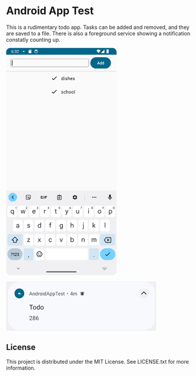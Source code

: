 # Android App Test
This is a rudimentary todo app. Tasks can be added and removed, and they are saved to a file. There is also a foreground service showing a notification constatly counting up.

<img src="https://github.com/roopekt/AndroidAppTest/blob/main/ReadmeData/app.png" width="300" />

![a screenshot of the notification](https://github.com/roopekt/AndroidAppTest/blob/main/ReadmeData/notification.png)

## License
This project is distributed under the MIT License. See LICENSE.txt for more information.

